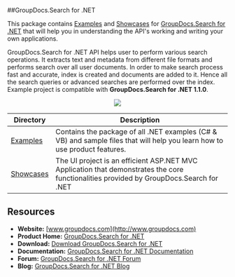 ##GroupDocs.Search for .NET

This package contains [Examples](https://github.com/groupdocs-search/GroupDocs.Search-for-.NET/tree/master/Examples) and [Showcases](https://github.com/groupdocs-search/GroupDocs.Search-for-.NET/tree/master/Showcases/GroupDocs.Search-UI) for [GroupDocs.Search for .NET](https://www.groupdocs.com/products/search/net) that will help you in understanding the API's working and writing your own applications.

GroupDocs.Search for .NET API helps user to perform various search operations. It extracts text and metadata from different file formats and performs search over all user documents. In order to make search process fast and accurate, index is created and documents are added to it. Hence all the search queries or advanced searches are performed over the index.
Example project is compatible with **GroupDocs.Search for .NET 1.1.0**.

<p align="center">

  <a title="Download complete GroupDocs.Search for .NET source code" href="https://codeload.github.com/groupdocs-search/GroupDocs.Search-for-.NET/zip/master">
	<img src="https://raw.github.com/AsposeExamples/java-examples-dashboard/master/images/downloadZip-Button-Large.png" />
  </a>
</p>

Directory | Description
--------- | -----------
[Examples](https://github.com/groupdocs-search/GroupDocs.Search-for-.NET/tree/master/Examples)  | Contains the package of all .NET examples (C# & VB) and sample files that will help you learn how to use product features. 
[Showcases](https://github.com/groupdocs-search/GroupDocs.Search-for-.NET/tree/master/Showcases/GroupDocs.Search-UI)  | The UI project is an efficient ASP.NET MVC Application that demonstrates the core functionalities provided by GroupDocs.Search for .NET

## Resources

+ **Website:** [www.groupdocs.com](http://www.groupdocs.com)
+ **Product Home:** [GroupDocs.Search for .NET](https://www.groupdocs.com/products/search/net)
+ **Download:** [Download GroupDocs.Search for .NET](https://downloads.groupdocs.com/search/net)
+ **Documentation:** [GroupDocs.Search for .NET Documentation](https://docs.groupdocs.com/display/searchnet/Getting+Started)
+ **Forum:** [GroupDocs.Search for .NET Forum](https://forum.groupdocs.com/c/search)
+ **Blog:** [GroupDocs.Search for .NET Blog](https://blog.groupdocs.com/category/groupdocs-search-product-family/)
